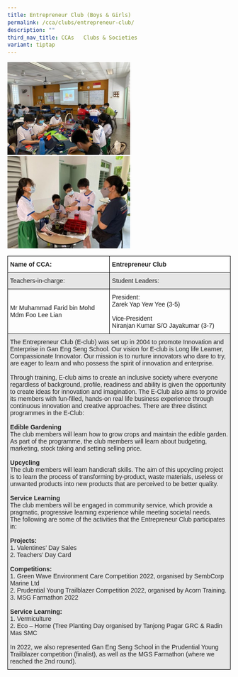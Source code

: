 ```yaml
---
title: Entrepreneur Club (Boys & Girls)
permalink: /cca/clubs/entrepreneur-club/
description: ""
third_nav_title: CCAs   Clubs & Societies
variant: tiptap
---
```

<style>  
img {  
  display: block;  
  margin-left: auto;  
  margin-right: auto;  
}  
</style>  
<img src="/images/Entrepreneur-2.jpeg" alt="Entrepreneur Club (Boys &amp; Girls)" style="width:55%;">  
  

<br>

<style>  
img {  
  display: block;  
  margin-left: auto;  
  margin-right: auto;  
}  
</style>  
<img src="/images/Entrepreneur-3.jpeg" alt="Entrepreneur Club (Boys &amp; Girls)" style="width:55%;">  
  

<br>

<style type="text/css">
.tg  {border-collapse:collapse;border-spacing:0;}
.tg td{border-color:black;border-style:solid;border-width:1px;font-family:Arial, sans-serif;font-size:14px;
  overflow:hidden;padding:10px 5px;word-break:normal;}
.tg th{border-color:black;border-style:solid;border-width:1px;font-family:Arial, sans-serif;font-size:14px;
  font-weight:normal;overflow:hidden;padding:10px 5px;word-break:normal;}
.tg .tg-l2bf{background-color:#FFF;color:#222;font-weight:bold;text-align:left;vertical-align:top}
.tg .tg-h5mn{background-color:#E6E6E6;color:#222;text-align:left;vertical-align:middle}
.tg .tg-1ppo{background-color:#FFF;color:#222;text-align:left;vertical-align:middle}
</style>
<table class="tg">
<thead>
  <tr>
    <th class="tg-l2bf"><span style="font-weight:bold">Name of CCA:</span></th>
    <th class="tg-l2bf"><span style="font-weight:bold">Entrepreneur Club</span></th>
  </tr>
</thead>
<tbody>
  <tr>
    <td class="tg-h5mn">Teachers-in-charge:</td>
    <td class="tg-h5mn">Student Leaders:</td>
  </tr>
  <tr>
    <td class="tg-tsok">Mr Muhammad Farid bin Mohd<br>Mdm Foo Lee Lian</td>
    <td class="tg-tsok">President:<br>Zarek Yap Yew Yee (3-5)<br><br>Vice-President<br>Niranjan Kumar S/O Jayakumar (3-7)</td>
  </tr>
  <tr>
    <td class="tg-h5mn" colspan="2">The Entrepreneur Club (E-club) was set up in 2004 to promote Innovation and Enterprise in Gan Eng Seng School. Our vision for E-club is Long life Learner, Compassionate Innovator. Our mission is to nurture innovators who dare to try, are eager to learn and who possess the spirit of innovation and enterprise.<br><br>Through training, E-club aims to create an inclusive society where everyone regardless of background, profile, readiness and ability is given the opportunity to create ideas for innovation and imagination. The E-Club also aims to provide its members with fun-filled, hands-on real life business experience through continuous innovation and creative approaches. There are three distinct programmes in the E-Club:<br><br><span style="font-weight:bold">Edible Gardening</span><br>The club members will learn how to grow crops and maintain the edible garden. As part of the programme, the club members will learn about budgeting, marketing, stock taking and setting selling price.<br><br><span style="font-weight:bold">Upcycling</span><br>The club members will learn handicraft skills. The aim of this upcycling project is to learn the process of transforming by-product, waste materials, useless or unwanted products into new products that are perceived to be better quality.<br><br><span style="font-weight:bold">Service Learning</span><br>The club members will be engaged in community service, which provide a pragmatic, progressive learning experience while meeting societal needs.<br>The following are some of the activities that the Entrepreneur Club participates in:<br><br><span style="font-weight:bold">Projects:</span><br>1.       Valentines’ Day Sales<br>2.       Teachers’ Day Card<br><br><span style="font-weight:bold">Competitions:</span><br>1.       Green Wave Environment Care Competition 2022, organised by SembCorp Marine Ltd<br>2.       Prudential Young Trailblazer Competition 2022, organised by Acorn Training.<br>3.       MSG Farmathon 2022<br><br><span style="font-weight:bold">Service Learning:</span><br>1.       Vermiculture<br>2.       Eco – Home (Tree Planting Day organised by Tanjong Pagar GRC &amp; Radin Mas SMC<br><br>In 2022, we also represented Gan Eng Seng School in the Prudential Young Trailblazer competition (finalist), as well as the MGS Farmathon (where we reached the 2nd round).</td>
  </tr>
</tbody>
</table>